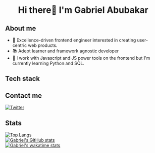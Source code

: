 # <p align="center">Hi there👋 I'm Gabriel Abubakar</p>
## About me
- 🔭 Excellence-driven frontend engineer interested in creating user-centric web products.
- 📚 Adept learner and framework agnostic developer
- 🌱 I work with Javascript and JS power tools on the frontend but I'm currently learning Python and SQL.


## Tech stack

  
  ## Contact me
  [![Twitter](https://img.shields.io/badge/Twitter-%231DA1F2.svg?style=for-the-badge&logo=Twitter&logoColor=white)](https://twitter.com/GabeAbubakarr)
  
## Stats
[![Top Langs](https://github-readme-stats.vercel.app/api/top-langs/?username=GabrielAbubakar&layout=compact&theme=vue-dark)](https://github.com/GabrielAbubakar/github-readme-stats) <br/>
[![Gabriel's GitHub stats](https://github-readme-stats.vercel.app/api?username=GabrielAbubakar&show_icons=true&theme=vue-dark)](https://github.com/GabrielAbubakar/github-readme-stats) <br/>
[![Gabriel's wakatime stats](https://github-readme-stats.vercel.app/api/wakatime?username=gabrielabubakar&theme=vue-dark)](https://github.com/GabrielAbubakar/github-readme-stats) <br/>
